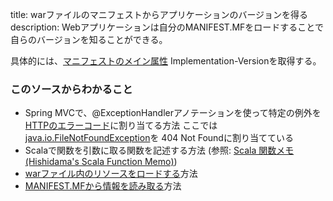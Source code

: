 title: warファイルのマニフェストからアプリケーションのバージョンを得る
description: Webアプリケーションは自分のMANIFEST.MFをロードすることで自らのバージョンを知ることができる。

具体的には、[マニフェストのメイン属性](https://docs.oracle.com/javase/jp/1.5.0/guide/jar/jar.html#Main%20Attributes) Implementation-Versionを取得する。

### このソースからわかること

- Spring MVCで、@ExceptionHandlerアノテーションを使って特定の例外を [HTTPのエラーコード](http://ja.wikipedia.org/wiki/HTTP%E3%82%B9%E3%83%86%E3%83%BC%E3%82%BF%E3%82%B9%E3%82%B3%E3%83%BC%E3%83%89)に割り当てる方法
  ここでは [java.io.FileNotFoundException](https://docs.oracle.com/javase/jp/6/api/java/io/FileNotFoundException.html)を 404 Not Foundに割り当てている
- Scalaで関数を引数に取る関数を記述する方法 (参照: [Scala 関数メモ(Hishidama's Scala Function Memo)](http://www.ne.jp/asahi/hishidama/home/tech/scala/function.html))
- [warファイル内のリソースをロードする](http://docs.oracle.com/javaee/6/api/javax/servlet/ServletContext.html#getResourceAsStream%28java.lang.String%29)方法
- [MANIFEST.MFから情報を読み取る](https://docs.oracle.com/javase/jp/6/api/java/util/jar/Manifest.html)方法